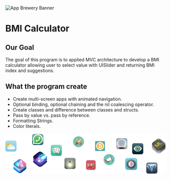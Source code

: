 ![App Brewery Banner](Documentation/AppBreweryBanner.png)

#  BMI Calculator

## Our Goal

The goal of this program is to applied MVC architecture to develop a BMI calculator allowing user to select value with UISlider and returning BMI index and suggestions. 

## What the program create

* Create multi-screen apps with animated navigation.
* Optional binding, optional chaining and the nil coalescing operator.
* Create classes and difference between classes and structs. 
* Pass by value vs. pass by reference. 
* Formatting Strings. 
* Color literals.

![End Banner](readme-end-banner.png)
